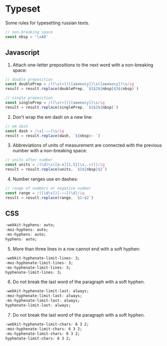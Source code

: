 # Typeset

Some rules for typesetting russian texts.

```js
// non-breaking space
const nbsp = '\xA0'
```

## Javascript

1. Attach one-letter prepositions to the next word with a non-breaking space:

```js
// double preposition
const doublePrep = /([\s(«])([авикосу])\s([авикосу])\s/ig
result = result.replace(doublePrep, `$1$2${nbsp}$3${nbsp}`)

// single preposition
const singlePrep = /([\s(«])([авикосу])\s/ig
result = result.replace(singlePrep, `$1$2${nbsp}`)
```

2. Don't wrap the em dash on a new line:

```js
// em dash
const dash = /\s[-–—]\s/ig
result = result.replace(dash, `${nbsp}— `)
```

3. Abbreviations of units of measurement are connected with the previous number with a non-breaking space:

```js
// units after number
const units = /(\d)\s([а-я]{1,5}[\s,.»)])/ig
result = result.replace(units, `$1${nbsp}$2`)
```

4. Number ranges use en dashes:

```js
// range of numbers or negative number
const range = /([\d\s])[-–—](\d)/ig
result = result.replace(range, `$1–$2`)
```

## CSS

```css
-webkit-hyphens: auto;
-moz-hyphens: auto;
-ms-hyphens: auto;
hyphens: auto;
```

5. More than three lines in a row cannot end with a soft hyphen:

```css
-webkit-hyphenate-limit-lines: 3;
-moz-hyphenate-limit-lines: 3;
-ms-hyphenate-limit-lines: 3;
hyphenate-limit-lines: 3;
```

6. Do not break the last word of the paragraph with a soft hyphen.

```css
-webkit-hyphenate-limit-last: always;
-moz-hyphenate-limit-last: always;
-ms-hyphenate-limit-last: always;
hyphenate-limit-last: always;
```

7. Do not break the last word of the paragraph with a soft hyphen.

```css
-webkit-hyphenate-limit-chars: 6 3 2;
-moz-hyphenate-limit-chars: 6 3 2;
-ms-hyphenate-limit-chars: 6 3 2;
hyphenate-limit-chars: 6 3 2;
```
